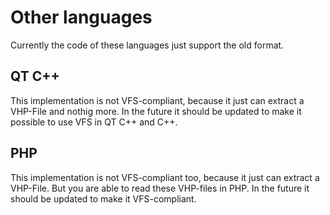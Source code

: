# Other languages

Currently the code of these languages just support the old format.

## QT C++
This implementation is not VFS-compliant, because it just can extract a VHP-File and nothig more.
In the future it should be updated to make it possible to use VFS in QT C++ and C++.

## PHP
This implementation is not VFS-compliant too, because it just can extract a VHP-File. But you
are able to read these VHP-files in PHP. 
In the future it should be updated to make it VFS-compliant.


